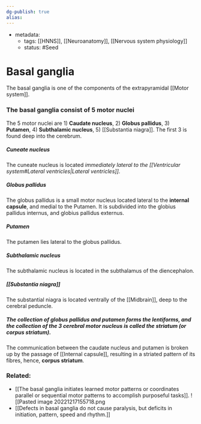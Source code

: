 ```yaml
---
dg-publish: true
alias:
---
```

- metadata:
	- tags: [[HNNS]], [[Neuroanatomy]], [[Nervous system physiology]]
	- status: #Seed 
# Basal ganglia
The basal ganglia is one of the components of the extrapyramidal [[Motor system]].
### The basal ganglia consist of 5 motor nuclei
The 5 motor nuclei are 1) **Caudate nucleus**, 2) **Globus pallidus**, 3) **Putamen**, 4) **Subthalamic nucleus**, 5) [[Substantia niagra]].
The first 3 is found deep into the cerebrum.
##### Cuneate nucleus
The cuneate nucleus is located *immediately lateral to the [[Ventricular system#Lateral ventricles|Lateral ventricles]]*.
##### Globus pallidus
The globus pallidus is a small motor nucleus located lateral to the **internal capsule**, and medial to the Putamen.
It is subdivided into the globius pallidus internus, and globius pallidus externus.
##### Putamen
The putamen lies lateral to the globus pallidus.
##### Subthalamic nucleus
The subthalamic nucleus is located in the subthalamus of the diencephalon.
##### [[Substantia niagra]]
The substantial niagra is located ventrally of the [[Midbrain]], deep to the cerebral peduncle.

##### The collection of globus pallidus and putamen forms the **lentiforms**, and the collection of the 3 cerebral motor nucleus is called the **striatum** (or corpus striatum).
The communication between the caudate nucleus and putamen is broken up by the passage of [[Internal capsule]], resulting in a striated pattern of its fibres, hence, **corpus striatum**.
### Related:
- [[The basal ganglia initiates learned motor patterns or coordinates parallel or sequential motor patterns to accomplish purposeful tasks]].
	![[Pasted image 20221217155718.png
- [[Defects in basal ganglia do not cause paralysis, but deficits in initiation, pattern, speed and rhythm.]]